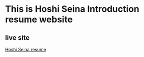 # This is Hoshi Seina Introduction resume website
 ## live site
 [Hoshi Seina resume](https://csb-zx9kbn.netlify.app/)